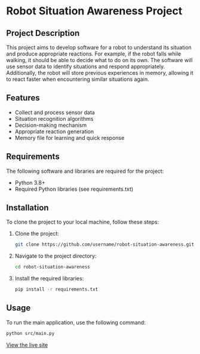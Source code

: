 # Robot Situation Awareness Project

## Project Description

This project aims to develop software for a robot to understand its situation and produce appropriate reactions. For example, if the robot falls while walking, it should be able to decide what to do on its own. The software will use sensor data to identify situations and respond appropriately. Additionally, the robot will store previous experiences in memory, allowing it to react faster when encountering similar situations again.

## Features

- Collect and process sensor data
- Situation recognition algorithms
- Decision-making mechanism
- Appropriate reaction generation
- Memory file for learning and quick response

## Requirements

The following software and libraries are required for the project:

- Python 3.8+
- Required Python libraries (see requirements.txt)

## Installation

To clone the project to your local machine, follow these steps:

1. Clone the project:
    ```bash
    git clone https://github.com/username/robot-situation-awareness.git
    ```
2. Navigate to the project directory:
    ```bash
    cd robot-situation-awareness
    ```
3. Install the required libraries:
    ```bash
    pip install -r requirements.txt
    ```
## Usage

To run the main application, use the following command:

```bash
python src/main.py
```
[View the live site](https://ozcancevik.github.io/robot-situation-awareness/)
